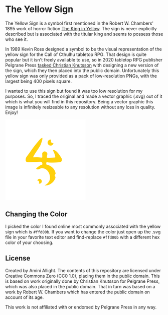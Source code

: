 # The Yellow Sign

The Yellow Sign is a symbol first mentioned in the Robert W. Chambers' 1895 work of horror fiction [The King in Yellow](https://www.gutenberg.org/files/8492/8492-h/8492-h.htm). The sign is never explicitly described but is associated with the titular king and seems to possess those who see it.

In 1989 Kevin Ross designed a symbol to be the visual representation of the yellow sign for the Call of Cthulhu tabletop RPG. That design is quite popular but it isn't freely available to use, so in 2020 tabletop RPG publisher Pelgrane Press [tasked Christian Knutsson](https://pelgranepress.com/2020/02/06/our-yellow-sign-is-your-yellow-sign/) with designing a new version of the sign, which they then placed into the public domain. Unfortunately this yellow sign was only provided as a pack of low-resolution PNGs, with the largest being 400 pixels square.

I wanted to use this sign but found it was too low resolution for my purposes. So, I traced the original and made a vector graphic (.svg) out of it which is what you will find in this repository. Being a vector graphic this image is infinitely resizeable to any resolution without any loss in quality. Enjoy!

<img src="the-yellow-sign.svg" width="256"/>

## Changing the Color

I picked the color I found online most commonly associated with the yellow sign which is `#ffd00b`. If you want to change the color just open up the .svg file in your favorite text editor and find-replace `#ffd00b` with a different hex color of your choosing.

## License

Created by Amini Allight. The contents of this repository are licensed under Creative Commons Zero (CC0 1.0), placing them in the public domain. This is based on work originally done by Christian Knutsson for Pelgrane Press, which was also placed in the public domain. That in turn was based on a work by Robert W. Chambers which has entered the public domain on account of its age.

This work is not affiliated with or endorsed by Pelgrane Press in any way.
